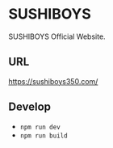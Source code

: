 # SUSHIBOYS

SUSHIBOYS Official Website.

## URL

https://sushiboys350.com/

## Develop

- `npm run dev`
- `npm run build`
